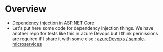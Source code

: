 # Overview

- [Dependency injection in ASP.NET Core](https://learn.microsoft.com/en-us/aspnet/core/fundamentals/dependency-injection?view=aspnetcore-2.2)
- Let's put here some code for dependency injection things. We have another repo for tests like this in azure Devops but I think permissions are required if I share it with some else : [azureDevops / sample-microservices](https://dev.azure.com/myAzureDevOpsUlyses/Azure%20Devops%20Ulyses/_git/sample-microservices)
